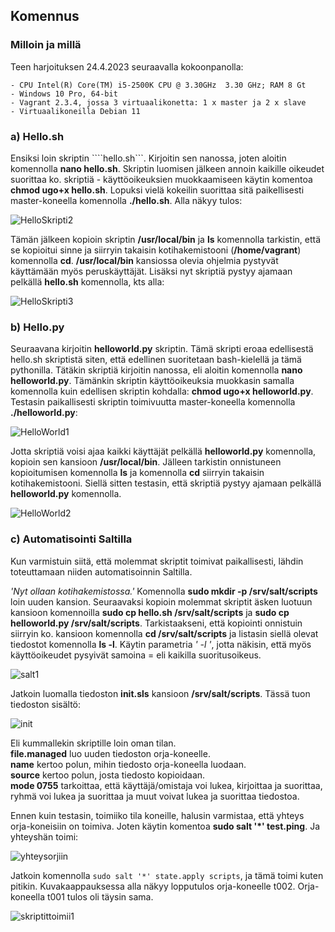 ## Komennus  

### Milloin ja millä
Teen harjoituksen 24.4.2023 seuraavalla kokoonpanolla:  
```
- CPU Intel(R) Core(TM) i5-2500K CPU @ 3.30GHz  3.30 GHz; RAM 8 Gt  
- Windows 10 Pro, 64-bit  
- Vagrant 2.3.4, jossa 3 virtuaalikonetta: 1 x master ja 2 x slave  
- Virtuaalikoneilla Debian 11  
```  

### a) Hello.sh  
Ensiksi loin skriptin ````hello.sh```. Kirjoitin sen nanossa, joten aloitin komennolla **nano hello.sh**. Skriptin luomisen jälkeen annoin kaikille oikeudet suorittaa ko. skriptiä - käyttöoikeuksien muokkaamiseen käytin komentoa **chmod ugo+x hello.sh**. Lopuksi vielä kokeilin suorittaa sitä paikellisesti master-koneella komennolla **./hello.sh**. Alla näkyy tulos:  

![HelloSkripti2](https://user-images.githubusercontent.com/78509164/233947746-f9daa704-280c-4e93-b6f8-8bd9caaaf794.png)  

Tämän jälkeen kopioin skriptin **/usr/local/bin** ja **ls** komennolla tarkistin, että se kopioitui sinne ja siirryin takaisin kotihakemistooni (**/home/vagrant**) komennolla **cd**. **/usr/local/bin** kansiossa olevia ohjelmia pystyvät käyttämään myös peruskäyttäjät. Lisäksi nyt skriptiä pystyy ajamaan pelkällä **hello.sh** komennolla, kts alla:  

![HelloSkripti3](https://user-images.githubusercontent.com/78509164/233963255-72a1c91a-bb3e-4d33-b9cd-7a73539f6a17.png)  

### b) Hello.py  

Seuraavana kirjoitin **helloworld.py** skriptin. Tämä skripti eroaa edellisestä hello.sh skriptistä siten, että edellinen suoritetaan bash-kielellä ja tämä pythonilla. Tätäkin skriptiä kirjoitin nanossa, eli aloitin komennolla **nano helloworld.py**. Tämänkin skriptin käyttöoikeuksia muokkasin samalla komennolla kuin edellisen skriptin kohdalla: **chmod ugo+x helloworld.py**. Testasin paikallisesti skriptin toimivuutta master-koneella komennolla **./helloworld.py**:  

![HelloWorld1](https://user-images.githubusercontent.com/78509164/233968599-7a447b81-24aa-43c7-848a-9a7c8e6ca0fe.png)  

Jotta skriptiä voisi ajaa kaikki käyttäjät pelkällä **helloworld.py** komennolla, kopioin sen kansioon **/usr/local/bin**. Jälleen tarkistin onnistuneen kopioitumisen komennolla **ls** ja komennolla **cd** siirryin takaisin kotihakemistooni. Siellä sitten testasin, että skriptiä pystyy ajamaan pelkällä **helloworld.py** komennolla.

![HelloWorld2](https://user-images.githubusercontent.com/78509164/233971418-fa0275a6-d9a5-4755-8312-02eca30625e7.png)  

### c) Automatisointi Saltilla  

Kun varmistuin siitä, että molemmat skriptit toimivat paikallisesti, lähdin toteuttamaan niiden automatisoinnin Saltilla.  

*'Nyt ollaan kotihakemistossa.'* Komennolla **sudo mkdir -p /srv/salt/scripts** loin uuden kansion. Seuraavaksi kopioin molemmat skriptit äsken luotuun kansioon komennoilla **sudo cp hello.sh /srv/salt/scripts** ja **sudo cp helloworld.py /srv/salt/scripts**. Tarkistaakseni, että kopiointi onnistuin siirryin ko. kansioon komennolla **cd /srv/salt/scripts** ja listasin siellä olevat tiedostot komennolla **ls -l**. Käytin parametria *' -l '*, jotta näkisin, että myös käyttöoikeudet pysyivät samoina = eli kaikilla suoritusoikeus.  

![salt1](https://user-images.githubusercontent.com/78509164/233979624-50022db2-5538-462f-80a5-645ee9462232.png)  

Jatkoin luomalla tiedoston **init.sls** kansioon **/srv/salt/scripts**. Tässä tuon tiedoston sisältö:  

![init](https://user-images.githubusercontent.com/78509164/233987653-090ea11f-ef48-43ce-90a9-f6b79345b79d.png)  

Eli kummallekin skriptille loin oman tilan.  
**file.managed** luo uuden tiedoston orja-koneelle.  
**name** kertoo polun, mihin tiedosto orja-koneella luodaan.  
**source** kertoo polun, josta tiedosto kopioidaan.  
**mode 0755** tarkoittaa, että käyttäjä/omistaja voi lukea, kirjoittaa ja suorittaa, ryhmä voi lukea ja suorittaa ja muut voivat lukea ja suorittaa tiedostoa.  

Ennen kuin testasin, toimiiko tila koneille, halusin varmistaa, että yhteys orja-koneisiin on toimiva. Joten käytin komentoa **sudo salt '*' test.ping**. Ja yhteyshän toimi:  

![yhteysorjiin](https://user-images.githubusercontent.com/78509164/233974301-6dbdc2fc-060f-47f2-b372-f43ada59a0cb.png)  

Jatkoin komennolla ```sudo salt '*' state.apply scripts```, ja tämä toimi kuten pitikin. Kuvakaappauksessa alla näkyy lopputulos orja-koneelle t002. Orja-koneella t001 tulos oli täysin sama.  

![skriptittoimii1](https://user-images.githubusercontent.com/78509164/233991692-98406521-b480-45f5-acf6-990c2f3415e2.png)  
